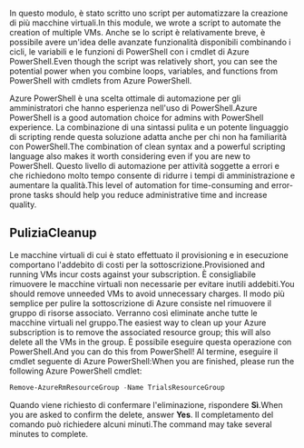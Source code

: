 <span data-ttu-id="fdc51-101">In questo modulo, è stato scritto uno script per automatizzare la creazione di più macchine virtuali.</span><span class="sxs-lookup"><span data-stu-id="fdc51-101">In this module, we wrote a script to automate the creation of multiple VMs.</span></span> <span data-ttu-id="fdc51-102">Anche se lo script è relativamente breve, è possibile avere un'idea delle avanzate funzionalità disponibili combinando i cicli, le variabili e le funzioni di PowerShell con i cmdlet di Azure PowerShell.</span><span class="sxs-lookup"><span data-stu-id="fdc51-102">Even though the script was relatively short, you can see the potential power when you combine loops, variables, and functions from PowerShell with cmdlets from Azure PowerShell.</span></span>

<span data-ttu-id="fdc51-103">Azure PowerShell è una scelta ottimale di automazione per gli amministratori che hanno esperienza nell'uso di PowerShell.</span><span class="sxs-lookup"><span data-stu-id="fdc51-103">Azure PowerShell is a good automation choice for admins with PowerShell experience.</span></span> <span data-ttu-id="fdc51-104">La combinazione di una sintassi pulita e un potente linguaggio di scripting rende questa soluzione adatta anche per chi non ha familiarità con PowerShell.</span><span class="sxs-lookup"><span data-stu-id="fdc51-104">The combination of clean syntax and a powerful scripting language also makes it worth considering even if you are new to PowerShell.</span></span> <span data-ttu-id="fdc51-105">Questo livello di automazione per attività soggette a errori e che richiedono molto tempo consente di ridurre i tempi di amministrazione e aumentare la qualità.</span><span class="sxs-lookup"><span data-stu-id="fdc51-105">This level of automation for time-consuming and error-prone tasks should help you reduce administrative time and increase quality.</span></span>

## <a name="cleanup"></a><span data-ttu-id="fdc51-106">Pulizia</span><span class="sxs-lookup"><span data-stu-id="fdc51-106">Cleanup</span></span>
<span data-ttu-id="fdc51-107">Le macchine virtuali di cui è stato effettuato il provisioning e in esecuzione comportano l'addebito di costi per la sottoscrizione.</span><span class="sxs-lookup"><span data-stu-id="fdc51-107">Provisioned and running VMs incur costs against your subscription.</span></span> <span data-ttu-id="fdc51-108">È consigliabile rimuovere le macchine virtuali non necessarie per evitare inutili addebiti.</span><span class="sxs-lookup"><span data-stu-id="fdc51-108">You should remove unneeded VMs to avoid unnecessary charges.</span></span> <span data-ttu-id="fdc51-109">Il modo più semplice per pulire la sottoscrizione di Azure consiste nel rimuovere il gruppo di risorse associato. Verranno così eliminate anche tutte le macchine virtuali nel gruppo.</span><span class="sxs-lookup"><span data-stu-id="fdc51-109">The easiest way to clean up your Azure subscription is to remove the associated resource group; this will also delete all the VMs in the group.</span></span> <span data-ttu-id="fdc51-110">È possibile eseguire questa operazione con PowerShell.</span><span class="sxs-lookup"><span data-stu-id="fdc51-110">And you can do this from PowerShell!</span></span> <span data-ttu-id="fdc51-111">Al termine, eseguire il cmdlet seguente di Azure PowerShell:</span><span class="sxs-lookup"><span data-stu-id="fdc51-111">When you are finished, please run the following Azure PowerShell cmdlet:</span></span>

```powershell
Remove-AzureRmResourceGroup -Name TrialsResourceGroup
```

<span data-ttu-id="fdc51-112">Quando viene richiesto di confermare l'eliminazione, rispondere **Sì**.</span><span class="sxs-lookup"><span data-stu-id="fdc51-112">When you are asked to confirm the delete, answer **Yes**.</span></span> <span data-ttu-id="fdc51-113">Il completamento del comando può richiedere alcuni minuti.</span><span class="sxs-lookup"><span data-stu-id="fdc51-113">The command may take several minutes to complete.</span></span>
